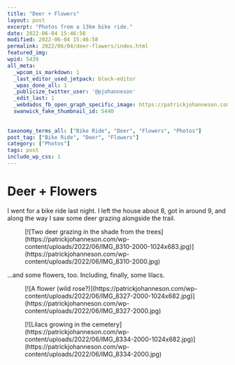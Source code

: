 ```yaml
---
title: "Deer + Flowers"
layout: post
excerpt: "Photos from a 13km bike ride."
date: 2022-06-04 15:46:58
modified: 2022-06-04 15:46:58
permalink: 2022/06/04/deer-flowers/index.html
featured_img: 
wpid: 5439
all_meta: 
  _wpcom_is_markdown: 1
  _last_editor_used_jetpack: block-editor
  _wpas_done_all: 1
  _publicize_twitter_user: '@pjohanneson'
  _edit_last: 1
  _webdados_fb_open_graph_specific_image: https://patrickjohanneson.com/wp-content/uploads/2022/06/IMG_8334-2000.jpg
  swanwick_fake_thumbnail_id: 5440
  
  
taxonomy_terms_all: ["Bike Ride", "Deer", "Flowers", "Photos"]
post_tag: ["Bike Ride", "Deer", "Flowers"]
category: ["Photos"]
tags: post
include_wp_css: 1
---
```


# Deer + Flowers

I went for a bike ride last night. I left the house about 8, got in around 9, and along the way I saw some deer grazing alongside the trail.

<figure class="wp-block-image size-large">[![Two deer grazing in the shade from the trees](https://patrickjohanneson.com/wp-content/uploads/2022/06/IMG_8310-2000-1024x683.jpg)](https://patrickjohanneson.com/wp-content/uploads/2022/06/IMG_8310-2000.jpg)</figure>…and some flowers, too. Including, finally, some lilacs.

<figure class="wp-block-image size-large">[![A flower (wild rose?)](https://patrickjohanneson.com/wp-content/uploads/2022/06/IMG_8327-2000-1024x682.jpg)](https://patrickjohanneson.com/wp-content/uploads/2022/06/IMG_8327-2000.jpg)</figure><figure class="wp-block-image size-large">[![Lilacs growing in the cemetery](https://patrickjohanneson.com/wp-content/uploads/2022/06/IMG_8334-2000-1024x682.jpg)](https://patrickjohanneson.com/wp-content/uploads/2022/06/IMG_8334-2000.jpg)</figure>
